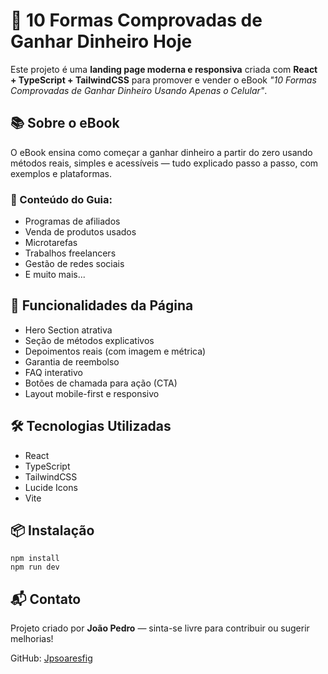  <h1>💸 10 Formas Comprovadas de Ganhar Dinheiro Hoje</h1>

  <p>
      Este projeto é uma <strong>landing page moderna e responsiva</strong> criada com <strong>React + TypeScript + TailwindCSS</strong> para promover e vender o eBook
      <em>"10 Formas Comprovadas de Ganhar Dinheiro Usando Apenas o Celular"</em>.
  </p>

   <h2>📚 Sobre o eBook</h2>

  <p>
      O eBook ensina como começar a ganhar dinheiro a partir do zero usando métodos reais, simples e acessíveis — tudo explicado passo a passo, com exemplos e plataformas.
   </p>

  <h3>📖 Conteúdo do Guia:</h3>
    <ul>
      <li>Programas de afiliados</li>
      <li>Venda de produtos usados</li>
      <li>Microtarefas</li>
      <li>Trabalhos freelancers</li>
      <li>Gestão de redes sociais</li>
      <li>E muito mais...</li>
    </ul>

  <h2>🚀 Funcionalidades da Página</h2>

   <ul>
      <li>Hero Section atrativa</li>
      <li>Seção de métodos explicativos</li>
      <li>Depoimentos reais (com imagem e métrica)</li>
      <li>Garantia de reembolso</li>
      <li>FAQ interativo</li>
      <li>Botões de chamada para ação (CTA)</li>
      <li>Layout mobile-first e responsivo</li>
    </ul>

   <h2>🛠 Tecnologias Utilizadas</h2>
    <ul>
      <li>React</li>
      <li>TypeScript</li>
      <li>TailwindCSS</li>
      <li>Lucide Icons</li>
      <li>Vite</li>
    </ul>

  <h2>📦 Instalação</h2>
    <pre><code>npm install
npm run dev</code></pre>

   <h2>📬 Contato</h2>
    <p>
      Projeto criado por <strong>João Pedro</strong> — sinta-se livre para contribuir ou sugerir melhorias!
    </p>
    <p>
      GitHub: <a href="https://github.com/Jpsoaresfig" target="_blank">Jpsoaresfig</a>
    </p>
  </body>

